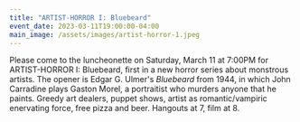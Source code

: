 ```yaml
---
title: "ARTIST-HORROR I: Bluebeard"
event_date: 2023-03-11T19:00:00-04:00
main_image: /assets/images/artist-horror-1.jpeg
---
```


Please come to the luncheonette on Saturday, March 11 at 7:00PM for
ARTIST-HORROR I: Bluebeard, first in a new horror series about monstrous
artists. The opener is Edgar G. Ulmer's _Bluebeard_ from 1944, in which John
Carradine plays Gaston Morel, a portraitist who murders anyone that he paints.
Greedy art dealers, puppet shows, artist as romantic/vampiric enervating force,
free pizza and beer. Hangouts at 7, film at 8.
